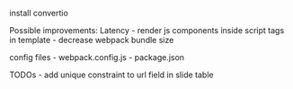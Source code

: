 install convertio

Possible improvements:
	Latency
	- render js components inside script tags in template
	- decrease webpack bundle size


config files
	- webpack.config.js
	- package.json

TODOs
	- add unique constraint to url field in slide table

